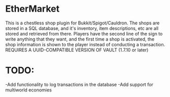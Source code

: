 # EtherMarket
This is a chestless shop plugin for Bukkit/Spigot/Cauldron. The shops are stored in a SQL database, and it's inventory, item descriptions, etc are all stored and retrieved from there. Players have the second line of the sign to write anything that they want, and the first time a shop is activated, the shop information is shown to the player instead of conducting a transaction. REQUIRES A UUID-COMPATIBLE VERSION OF VAULT (1.7.10 or later)


# TODO:
-Add functionality to log transactions in the database
-Add support for multiworld economies
